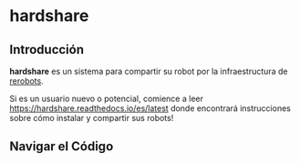 hardshare
=========

Introducción
------------

**hardshare** es un sistema para compartir su robot por la infraestructura de
[rerobots](https://rerobots.net).

Si es un usuario nuevo o potencial, comience a leer https://hardshare.readthedocs.io/es/latest
donde encontrará instrucciones sobre cómo instalar y compartir sus robots!


Navigar el Código
-----------------
